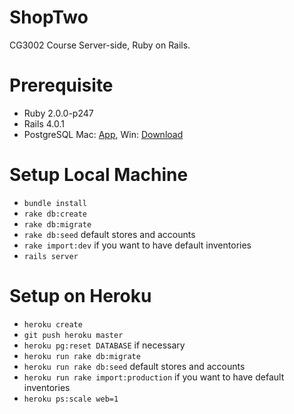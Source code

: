 # ShopTwo

CG3002 Course Server-side, Ruby on Rails.

# Prerequisite

- Ruby 2.0.0-p247
- Rails 4.0.1
- PostgreSQL Mac: [App](http://postgresapp.com/), Win: [Download](http://www.postgresql.org/download/)

# Setup Local Machine

- `bundle install`
- `rake db:create`
- `rake db:migrate`
- `rake db:seed` default stores and accounts
- `rake import:dev` if you want to have default inventories
- `rails server`

# Setup on Heroku

- `heroku create`
- `git push heroku master`
- `heroku pg:reset DATABASE` if necessary
- `heroku run rake db:migrate`
- `heroku run rake db:seed` default stores and accounts
- `heroku run rake import:production` if you want to have default inventories
- `heroku ps:scale web=1`
